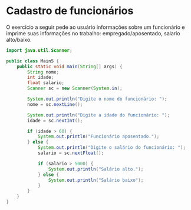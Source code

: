 # Cadastro de funcionários
O exercício a seguir pede ao usuário informações sobre um funcionário e imprime suas informações no trabalho: empregado/aposentado, salario alto/baixo.
```java
import java.util.Scanner;

public class Main5 {
    public static void main(String[] args) {
        String nome;
        int idade;
        float salario;
        Scanner sc = new Scanner(System.in);

        System.out.println("Digite o nome do funcionário: ");
        nome = sc.nextLine();

        System.out.println("Digite a idade do funcionário: ");
        idade = sc.nextInt();

        if (idade > 60) {
            System.out.println("Funcionário aposentado.");
        } else {
            System.out.println("Digite o salário do funcionário: ");
            salario = sc.nextFloat();

            if (salario > 5000) {
                System.out.println("Salário alto.");
            } else {
                System.out.println("Salário baixo");
            }
        }
    }
}
```
